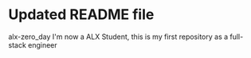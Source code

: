 # Updated README file 
alx-zero_day
I'm now a ALX Student, this is my first repository as a full-stack engineer

